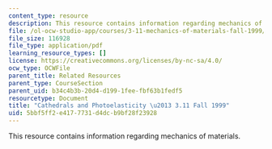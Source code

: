```yaml
---
content_type: resource
description: This resource contains information regarding mechanics of materials.
file: /ol-ocw-studio-app/courses/3-11-mechanics-of-materials-fall-1999/5bbf5ff2e4177731d4dcb9bf28f23928_MIT3_11F99_cathedral.pdf
file_size: 116928
file_type: application/pdf
learning_resource_types: []
license: https://creativecommons.org/licenses/by-nc-sa/4.0/
ocw_type: OCWFile
parent_title: Related Resources
parent_type: CourseSection
parent_uid: b34c4b3b-20d4-d199-1fee-fbf63b1fedf5
resourcetype: Document
title: "Cathedrals and Photoelasticity \u2013 3.11 Fall 1999"
uid: 5bbf5ff2-e417-7731-d4dc-b9bf28f23928
---
```

This resource contains information regarding mechanics of materials.